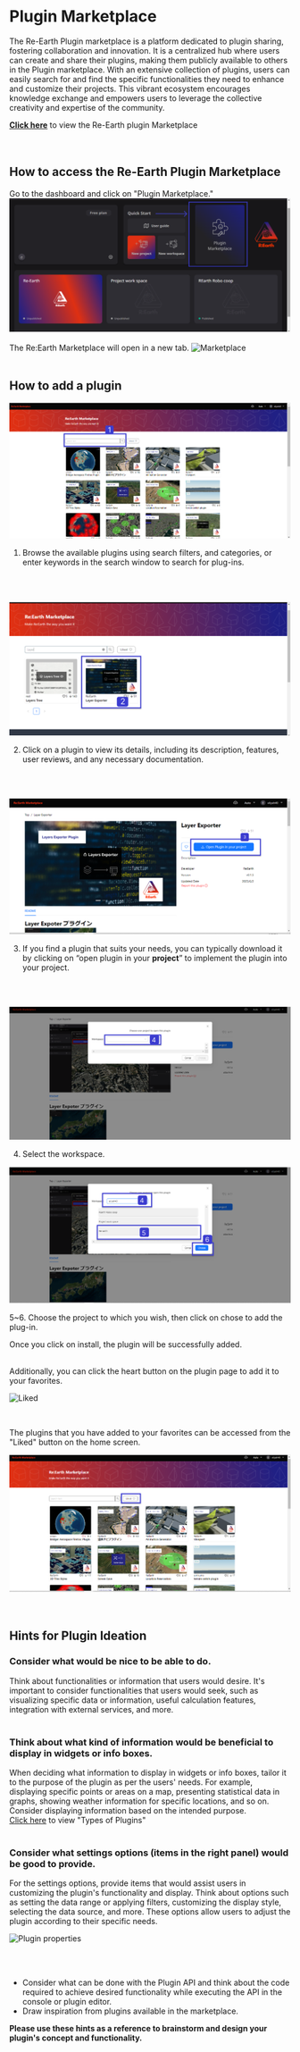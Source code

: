 # Plugin Marketplace

The Re-Earth Plugin marketplace is a platform dedicated to plugin sharing, fostering collaboration and innovation. It is a centralized hub where users can create and share their plugins, making them publicly available to others in the Plugin marketplace. With an extensive collection of plugins, users can easily search for and find the specific functionalities they need to enhance and customize their projects. This vibrant ecosystem encourages knowledge exchange and empowers users to leverage the collective creativity and expertise of the community.

**[Click here](https://marketplace.reearth.io)** to view the Re-Earth plugin Marketplace
<br>
<br>
<br>

## How to access the Re-Earth Plugin Marketplace

Go to the dashboard and click on "Plugin Marketplace."
![Untitled](Plugin%20Marketplace%20751f7a9caaff41c7a0d31a4a6e8529ff/Untitled.png)
<br>
<br>
The Re:Earth Marketplace will open in a new tab.
![Marketplace](https://github.com/CS-eukarya/User-Manual-English-/assets/154571156/ef89b11b-bd71-401c-9eda-535ed2f59ff7)
<br>
<br>

## How to add a plugin

![Untitled](Plugin%20Marketplace%20751f7a9caaff41c7a0d31a4a6e8529ff/Untitled%201.png)

1. Browse the available plugins using search filters, and categories, or enter keywords in the search window to search for plug-ins.
<br>
<br>

![Untitled](Plugin%20Marketplace%20751f7a9caaff41c7a0d31a4a6e8529ff/Untitled%202.png)

2. Click on a plugin to view its details, including its description, features, user reviews, and any necessary documentation.
<br>
<br>

![Untitled](Plugin%20Marketplace%20751f7a9caaff41c7a0d31a4a6e8529ff/Untitled%203.png)

3. If you find a plugin that suits your needs, you can typically download it by clicking on “open plugin in your **project**” to implement the plugin into your project.
<br>
<br>

![Untitled](Plugin%20Marketplace%20751f7a9caaff41c7a0d31a4a6e8529ff/Untitled%204.png)

4. Select the workspace. 

![Untitled](Plugin%20Marketplace%20751f7a9caaff41c7a0d31a4a6e8529ff/Untitled%205.png)

5~6. Choose the project to which you wish, then click on chose to add the plug-in.
<br>

Once you click on install, the plugin will be successfully added. 
<br>
<br>



Additionally, you can click the heart button on the plugin page to add it to your favorites.

![Liked](https://github.com/CS-eukarya/User-Manual-English-/assets/154571156/f5994129-9d45-4429-90a2-fdd5454844ff)

<br>

The plugins that you have added to your favorites can be accessed from the "Liked" button on the home screen.

![Untitled](Plugin%20Marketplace%20751f7a9caaff41c7a0d31a4a6e8529ff/Untitled%207.png)
<br>
<br>
<br>

## Hints for Plugin Ideation

### Consider what would be nice to be able to do.

Think about functionalities or information that users would desire. It's important to consider functionalities that users would seek, such as visualizing specific data or information, useful calculation features, integration with external services, and more.
<br>
<br>

### Think about what kind of information would be beneficial to display in widgets or info boxes.

When deciding what information to display in widgets or info boxes, tailor it to the purpose of the plugin as per the users' needs. For example, displaying specific points or areas on a map, presenting statistical data in graphs, showing weather information for specific locations, and so on. Consider displaying information based on the intended purpose.<br>
[Click here]() to view "Types of Plugins"
<br>
<br>

### Consider what settings options (items in the right panel) would be good to provide.

For the settings options, provide items that would assist users in customizing the plugin's functionality and display. Think about options such as setting the data range or applying filters, customizing the display style, selecting the data source, and more. These options allow users to adjust the plugin according to their specific needs.

![Plugin properties](https://github.com/CS-eukarya/User-Manual-English-/assets/154571156/e63b76c0-a83e-4af8-b349-0a0874f29f9a)

<br>
<br>

- Consider what can be done with the Plugin API and think about the code required to achieve desired functionality while executing the API in the console or plugin editor.
- Draw inspiration from plugins available in the marketplace.

**Please use these hints as a reference to brainstorm and design your plugin's concept and functionality.**
